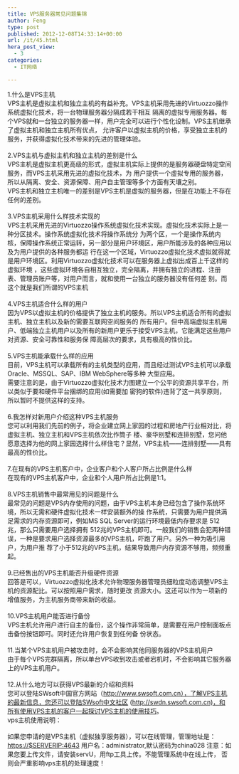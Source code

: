 ```yaml
---
title: VPS服务器常见问题集锦
author: Feng
type: post
published: 2012-12-08T14:33:14+00:00
url: /it/45.html
hera_post_view:
  - 3
categories:
  - IT网络

---
```

1.什么是VPS主机  
VPS主机是虚拟主机和独立主机的有益补充。VPS主机采用先进的Virtuozzo操作系统虚拟化技术，将一台物理服务器分隔成若干相互 隔离的虚拟专用服务器。每个VPS就和一台独立的服务器一样，用户完全可以进行个性化设制。VPS主机继承了虚拟主机和独立主机所有优点， 允许客户以虚拟主机的价格，享受独立主机的服务，并获得虚拟化技术带来的先进的管理体验。  
&nbsp;  
2.VPS主机与虚拟主机和独立主机的差别是什么  
VPS主机是虚拟主机更高级的形式，虚拟主机实际上提供的是服务器硬盘特定空间服务，而VPS主机采用先进的虚拟化技术，为 用户提供一个虚拟专用的服务器，所以从隔离、安全、资源保障、用户自主管理等多个方面有天壤之别。  
VPS主机和独立主机唯一的差别是VPS主机是虚拟的服务器，但是在功能上不存在任何的差别。  
&nbsp;  
3.VPS主机采用什么样技术实现的  
VPS主机采用先进的Virtuozzo操作系统虚拟化技术实现。虚拟化技术实际上是一种分区技术。操作系统虚拟化技术将操作系统分 为两个区，一个是操作系统内核，保障操作系统正常运转，另一部分是用户环境区，用户所能涉及的各种应用以及为用户提供的各种服务都运 行在这一个区域，Virtuozzo虚拟化技术虚拟就得就是用户环境区。利用Virtuozzo虚拟化技术可以在服务器上虚拟出成百上千这样的虚拟环境 ，这些虚拟环境各自相互独立，完全隔离，并拥有独立的进程、注册表、管理员账户等，对用户而言，就和使用一台独立的服务器没有任何差 别。而这个就是我们所谓的VPS主机  
&nbsp;  
4.VPS主机适合什么样的用户  
因为VPS以虚拟主机的价格提供了独立主机的服务。所以VPS主机适合所有的虚拟主机、独立主机以及新的需要互联网空间服务的 所有用户。但中高端虚拟主机用户、低端独立主机用户以及所有的新用户更乐于接受VPS主机，它能满足这些用户对资源、安全可靠性和服务保 障高层次的要求，具有极高的性价比。  
&nbsp;  
5.VPS主机能承载什么样的应用  
目前，VPS主机可以承载所有的主机类型的应用，而且经过测试VPS主机可以承载Oracle、MSSQL、SAP、IBM WebSphere等多种 大型应用。  
需要注意的是，由于Virtuozzo虚拟化技术力图建立一个公平的资源共享平台，所以类似于要和硬件平台捆绑的应用(如需要加 密狗的软件)违背了这一共享原则，所以暂时不提供这样的支持。  
&nbsp;  
6.我怎样对新用户介绍这种VPS主机服务  
您可以利用我们先前的例子，将企业建立网上家园的过程和房地产行业相对比，将虚拟主机、独立主机和VPS主机依次比作筒子 楼、豪华别墅和连排别墅，您问他愿意选择为他的网上家园选择什么样住宅？显然，VPS主机——连排别墅——具有最高的性价比。  
&nbsp;  
7.在现有的VPS主机客户中，企业客户和个人客户所占比例是什么样  
在现有的VPS主机客户中，企业和个人用户所占比例是1:1。  
&nbsp;  
8.VPS主机销售中最常用见的问题是什么  
最常见的问题是VPS内存使用的问题，由于VPS主机本身已经包含了操作系统环境，所以无需和硬件虚拟化技术一样安装额外的操 作系统，只需要为用户提供满足需求的内存资源即可，例如MS SQL Server的运行环境最低内存要求是 512兆，那么只需要用户选择拥有 512兆的VPS主机即可。一般我们的销售会犯两种错误，一种是要求用户选择资源最多的VPS主机，吓跑了用户。另外一种为吸引用户，为用户推 荐了小于512兆的VPS主机，结果导致用户内存资源不够用，频频重起。  
&nbsp;  
9.已经售出的VPS主机能否升级硬件资源  
回答是可以，Virtuozzo虚拟化技术允许物理服务器管理员细粒度动态调整VPS主机的资源配比。可以按照用户需求，随时更改 资源大小。这还可以作为一项新的增值服务，为主机服务商带来新的收益。  
   
10.VPS主机用户能否进行备份  
VPS主机允许用户进行自主的备份，这个操作非常简单，是需要在用户控制面板点击备份按钮即可。同时还允许用户恢复到任何备 份状态。  
&nbsp;  
11.当某个VPS主机用户被攻击时，会不会影响其他同服务器的VPS主机用户  
由于每个VPS完群隔离，所以单台VPS收到攻击或者宕机时，不会影响其它服务器上的VPS主机用户。  
&nbsp;  
12.从什么地方可以获得VPS最新的介绍和资料  
您可以登陆SWsoft中国官方网站（<http://www.swsoft.com.cn），了解VPS主机的最新信息，您还可以登陆SWsoft中文社区> (<http://swdn.swsoft.com.cn)，和所有使用VPS主机的客户一起探讨VPS主机的使用技巧>。  
vps主机使用说明：  
&nbsp;  
如果您申请的是VPS主机（虚拟独享服务器），可以在线管理，管理地址是：<https://$SERVERIP:4643> 用户名：administrator,默认密码为china028 注意：如果您要上传文件，请安装servU，用ftp工具上传。不能管理系统中在线上传， 否则会严重影响vps主机的处理速度！